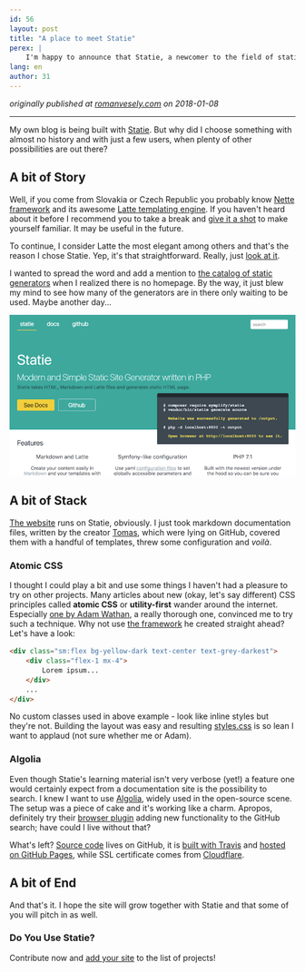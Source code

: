 ```yaml
---
id: 56
layout: post
title: "A place to meet Statie"
perex: |
    I'm happy to announce that Statie, a newcomer to the field of static site generators written in PHP, received a place where it could promote itself better. [Its own website](https://www.statie.org). Though a really simple one; but it's healthy to start with small things, they say.
lang: en
author: 31
---
```


_originally published at [romanvesely.com](https://romanvesely.com) on 2018-01-08_

---

My own blog is being built with [Statie](https://github.com/Symplify/Statie). But why did I choose something with almost no history and with just a few users, when plenty of other possibilities are out there?

## A bit of Story

Well, if you come from Slovakia or Czech Republic you probably know [Nette framework](https://nette.org/) and its awesome [Latte templating engine](https://latte.nette.org/). If you haven't heard about it before I recommend you to take a break and [give it a shot](https://doc.nette.org/en/2.4/quickstart) to make yourself familiar. It may be useful in the future.

To continue, I consider Latte the most elegant among others and that's the reason I chose Statie. Yep, it's that straightforward. Really, just [look at it](https://latte.nette.org/#toc-macros).

I wanted to spread the word and add a mention to [the catalog of static generators](https://www.staticgen.com/) when I realized there is no homepage. By the way, it just blew my mind to see how many of the generators are in there only waiting to be used. Maybe another day...

[![Statie website](/assets/images/posts/2018/a-place-to-meet-statie/statie-web.png)](https://www.statie.org/)

## A bit of Stack

[The website](https://www.statie.org/) runs on Statie, obviously. I just took markdown documentation files, written by the creator [Tomas](https://www.tomasvotruba.cz/), which were lying on GitHub, covered them with a handful of templates, threw some configuration and _voilà_.

### Atomic CSS

I thought I could play a bit and use some things I haven't had a pleasure to try on other projects. Many articles about new (okay, let's say different) CSS principles called **atomic CSS** or **utility-first** wander around the internet. Especially [one by Adam Wathan](https://adamwathan.me/css-utility-classes-and-separation-of-concerns/), a really thorough one, convinced me to try such a technique. Why not use [the framework](https://tailwindcss.com/) he created straight ahead? Let's have a look:

```html
<div class="sm:flex bg-yellow-dark text-center text-grey-darkest">
    <div class="flex-1 mx-4">
        Lorem ipsum...
    </div>
    ...
</div>
```

No custom classes used in above example - look like inline styles but they're not. Building the layout was easy and resulting [styles.css](https://github.com/crazko/statie-web/blob/master/source/assets/css/styles.css) is so lean I want to applaud (not sure whether me or Adam).

### Algolia

Even though Statie's learning material isn't very verbose (yet!) a feature one would certainly expect from a documentation site is the possibility to search. I knew I want to use [Algolia](https://community.algolia.com/docsearch/), widely used in the open-source scene. The setup was a piece of cake and it's working like a charm. Apropos, definitely try their [browser plugin](https://github.algolia.com/) adding new functionality to the GitHub search; have could I live without that?

What's left? [Source code](https://github.com/crazko/statie-web) lives on GitHub, it is [built with Travis](https://travis-ci.org/crazko/statie-web/) and [hosted on GitHub Pages](https://www.statie.org/docs/github-pages/), while SSL certificate comes from [Cloudflare](https://pehapkari.cz/blog/2017/03/13/how-to-add-https-to-github-pages-in-6-steps/).

## A bit of End

And that's it. I hope the site will grow together with Statie and that some of you will pitch in as well.

### Do You Use Statie?

Contribute now and [add your site](https://github.com/crazko/statie-web/edit/master/source/_data/projects.yml) to the list of projects!
